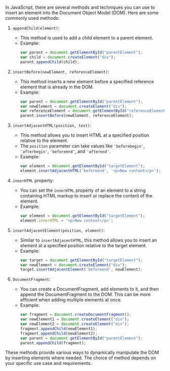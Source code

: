 In JavaScript, there are several methods and techniques you can use to insert an element into the Document Object Model (DOM). Here are some commonly used methods:

1. `appendChild(element)`:
   - This method is used to add a child element to a parent element.
   - Example:
     ```javascript
     var parent = document.getElementById("parentElement");
     var child = document.createElement("div");
     parent.appendChild(child);
     ```

2. `insertBefore(newElement, referenceElement)`:
   - This method inserts a new element before a specified reference element that is already in the DOM.
   - Example:
     ```javascript
     var parent = document.getElementById("parentElement");
     var newElement = document.createElement("div");
     var referenceElement = document.getElementById("referenceElement");
     parent.insertBefore(newElement, referenceElement);
     ```

3. `insertAdjacentHTML(position, text)`:
   - This method allows you to insert HTML at a specified position relative to the element.
   - The `position` parameter can take values like `'beforebegin'`, `'afterbegin'`, `'beforeend'`, and `'afterend'`.
   - Example:
     ```javascript
     var element = document.getElementById("targetElement");
     element.insertAdjacentHTML('beforeend', '<p>New content</p>');
     ```

4. `innerHTML` property:
   - You can set the `innerHTML` property of an element to a string containing HTML markup to insert or replace the content of the element.
   - Example:
     ```javascript
     var element = document.getElementById("targetElement");
     element.innerHTML = '<p>New content</p>';
     ```

5. `insertAdjacentElement(position, element)`:
   - Similar to `insertAdjacentHTML`, this method allows you to insert an element at a specified position relative to the target element.
   - Example:
     ```javascript
     var target = document.getElementById("targetElement");
     var newElement = document.createElement("div");
     target.insertAdjacentElement('beforeend', newElement);
     ```

6. `DocumentFragment`:
   - You can create a DocumentFragment, add elements to it, and then append the DocumentFragment to the DOM. This can be more efficient when adding multiple elements at once.
   - Example:
     ```javascript
     var fragment = document.createDocumentFragment();
     var newElement1 = document.createElement("div");
     var newElement2 = document.createElement("div");
     fragment.appendChild(newElement1);
     fragment.appendChild(newElement2);
     var parent = document.getElementById("parentElement");
     parent.appendChild(fragment);
     ```

These methods provide various ways to dynamically manipulate the DOM by inserting elements where needed. The choice of method depends on your specific use case and requirements.
